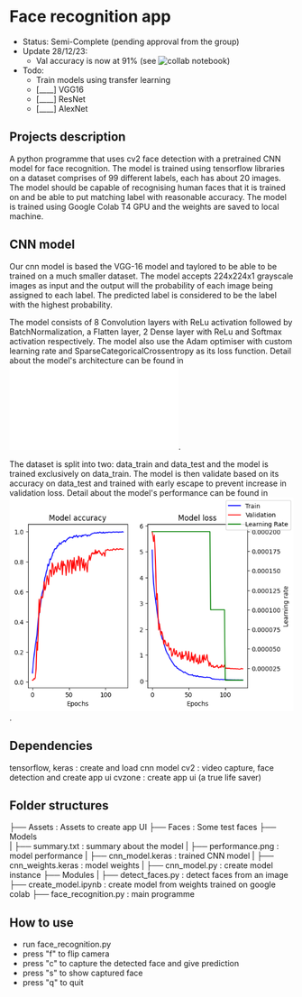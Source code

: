 # Face recognition app

- Status: Semi-Complete (pending approval from the group)
- Update 28/12/23:
  - Val accuracy is now at 91% (see ![collab notebook](./Notebooks/colab_notebook.ipynb))
- Todo:
  - Train models using transfer learning
  - [____] VGG16
  - [____] ResNet
  - [____] AlexNet

## Projects description

A python programme that uses cv2 face detection with a pretrained CNN model for face recognition.
The model is trained using tensorflow libraries on a dataset comprises of 99 different labels,
each has about 20 images. The model should be capable of recognising human faces that
it is trained on and be able to put matching label with reasonable accuracy.
The model is trained using Google Colab T4 GPU and the weights are saved to local machine.

## CNN model

Our cnn model is based the VGG-16 model and taylored to be able to be trained on a much smaller
dataset. The model accepts 224x224x1 grayscale images as input and the output will the probability
of each image being assigned to each label. The predicted label is considered to be the label
with the highest probability.

The model consists of 8 Convolution layers with ReLu activation followed by BatchNormalization,
a Flatten layer, 2 Dense layer with ReLu and Softmax activation respectively. The model also use
the Adam optimiser with custom learning rate and SparseCategoricalCrossentropy as its loss function.
Detail about the model's architecture can be found in ![summary.txt](./Models/summary.txt).

The dataset is split into two: data_train and data_test and the model is trained exclusively on
data_train. The model is then validate based on its accuracy on data_test and trained with
early escape to prevent increase in validation loss.
Detail about the model's performance can be found in ![performance.png](./Models/performance.png).

## Dependencies

tensorflow, keras : create and load cnn model
cv2 : video capture, face detection and create app ui
cvzone : create app ui (a true life saver)

## Folder structures

├── Assets : Assets to create app UI
├── Faces : Some test faces
├── Models  
| ├── summary.txt : summary about the model
| ├── performance.png : model performance
| ├── cnn_model.keras : trained CNN model
| ├── cnn_weights.keras : model weights
| ├── cnn_model.py : create model instance
├── Modules
| ├── detect_faces.py : detect faces from an image
├── create_model.ipynb : create model from weights trained on google colab
├── face_recognition.py : main programme

## How to use

- run face_recognition.py
- press "f" to flip camera
- press "c" to capture the detected face and give prediction
- press "s" to show captured face
- press "q" to quit
